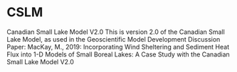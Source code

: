 # CSLM
Canadian Small Lake Model V2.0
This is version 2.0 of the Canadian Small Lake Model, as used in the Geoscientific Model Development Discussion Paper:
MacKay, M., 2019: Incorporating Wind Sheltering and Sediment Heat Flux into 1-D Models of Small Boreal Lakes: A Case Study with the Canadian Small Lake Model V2.0
